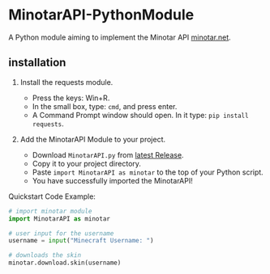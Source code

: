 # MinotarAPI-PythonModule
A Python module aiming to implement the Minotar API [minotar.net](https://minotar.net/).

## installation
1. Install the requests module.
    - Press the keys: Win+R.
    - In the small box, type: `cmd`, and press enter.
    - A Command Prompt window should open. In it type: `pip install requests`.

2. Add the MinotarAPI Module to your project.
    - Download `MinotarAPI.py` from [latest Release]().
    - Copy it to your project directory.
    - Paste `import MinotarAPI as minotar` to the top of your Python script.
    - You have successfully imported the MinotarAPI!

Quickstart Code Example:
```python
# import minotar module
import MinotarAPI as minotar

# user input for the username
username = input("Minecraft Username: ")

# downloads the skin
minotar.download.skin(username)
```
